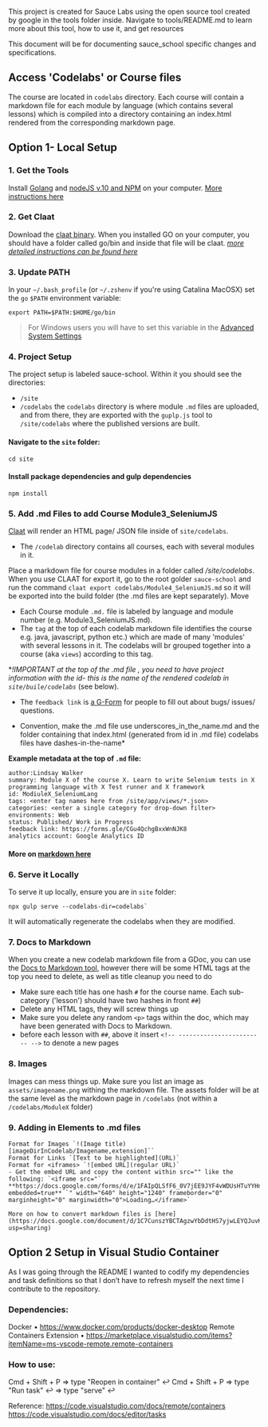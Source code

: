 This project is created for Sauce Labs using the open source tool created by google in the tools folder inside.
Navigate to tools/README.md to learn more about this tool, how to use it, and get resources

This document will be for documenting sauce_school specific changes and specifications.
<!-- -->

## Access 'Codelabs' or Course files
The course are located in `codelabs` directory. Each course will contain a markdown file for each module by language (which contains several lessons) which is compiled into a directory containing an index.html rendered from the corresponding markdown page.

## Option 1- Local Setup
### 1. Get the Tools
 Install [Golang](https://golang.org/dl/) and [nodeJS v.10 and NPM](https://nodejs.org/en/download/) on your computer. [More instructions here](https://medium.com/@zarinlo/publish-technical-tutorials-in-google-codelab-format-b07ef76972cd)

### 2. Get Claat
Download the [claat binary](https://github.com/googlecodelabs/tools/tree/master/claat#install). When you installed GO on your computer, you should have a folder called go/bin and inside that file will be claat.
 [_more detailed instructions can be found here_](https://medium.com/@zarinlo/publish-technical-tutorials-in-google-codelab-format-b07ef76972cd)

### 3. Update PATH
 In your `~/.bash_profile` (or `~/.zshenv` if you're using Catalina MacOSX) set the `go` `$PATH` environment variable:

```
export PATH=$PATH:$HOME/go/bin
```

> For Windows users you will have to set this variable in the [Advanced System Settings](https://docs.oracle.com/en/database/oracle/r-enterprise/1.5.1/oread/creating-and-modifying-environment-variables-on-windows.html#GUID-DD6F9982-60D5-48F6-8270-A27EC53807D0)

### 4. Project Setup
 The project setup is labeled sauce-school. Within it you should see the directories:
 * `/site`
 * `/codelabs`
 the `codelabs` directory is where module `.md` files are uploaded, and from there, they are exported with the `guplp.js` tool to `/site/codelabs` where the published versions are built.

#### Navigate to the `site` folder:

```
cd site
```

#### Install package dependencies and gulp dependencies

```
npm install
```

### 5. Add .md Files to add Course Module3_SeleniumJS

[Claat](https://github.com/googlecodelabs/tools) will render an HTML page/ JSON file inside of `site/codelabs`.

*   The `/codelab` directory contains all courses, each with several modules in it.
<!-- -->
 Place a markdown file for course modules in a folder called _/site/codelabs_. When you use CLAAT for export it, go to the root golder `sauce-school` and run the command `claat export codelabs/Module4_SeleniumJS.md` so it will be exported into the build folder (the .md files are kept separately). Move

 * Each Course module `.md.` file is labeled by language and module number (e.g. Module3_SeleniumJS.md).
 * The `tag` at the top of each codelab markdown file identifies the course e.g. java, javascript, python etc.) which are made of many 'modules' with several lessons in it. The codelabs will br grouped together into a course (aka `views`) according to this tag.

  **!IMPORTANT at the top of the .md file , you need to have project information with the id- this is the name of the rendered codelab in `site/buile/codelabs`* (see below).




* The `feedback link` is [a G-Form](https://docs.google.com/forms/d/1QKpJDvv64-YXrCPr_unHL-fBAezRnGzqjruLMKC4ssQ/edit?usp=sharing) for people to fill out about bugs/ issues/ questions.

 * Convention, make the .md file use underscores_in_the_name.md and the folder containing that index.html (generated from id in .md file) codelabs files have dashes-in-the-name*

 **Example metadata at the top of `.md` file:**

```
author:Lindsay Walker
summary: Module X of the course X. Learn to write Selenium tests in X programming language with X Test runner and X framework
id: ModiuleX_SeleniumLang
tags: <enter tag names here from /site/app/views/*.json>  
categories: <enter a single category for drop-down filter>
environments: Web
status: Published/ Work in Progress
feedback link: https://forms.gle/CGu4QchgBxxWnNJK8
analytics account: Google Analytics ID

```
#### More on [markdown here](https://docs.google.com/document/d/1C7CunszYBCTAgzwYbDdtHS7yjwLEYQJuvKVC2ff4MZY/edit?usp=sharing)

### 6. Serve it Locally
 To serve it up locally, ensure you are in `site` folder:
```
npx gulp serve --codelabs-dir=codelabs`
```
It will automatically regenerate the codelabs when they are modified.

### 7. Docs to Markdown
When you create a new codelab markdown file from a GDoc, you can use the [Docs to Markdown tool](https://gsuite.google.com/marketplace/app/docs_to_markdown/700168918607), however there will be some HTML tags at the top you need to delete, as well as title cleanup you need to do
 - Make sure each title has one hash `#` for the course name. Each sub-category ('lesson') should have two hashes in front `##`)
 - Delete any HTML tags, they will screw things up
 - Make sure you delete any random `<p>` tags within the doc, which may have been generated with Docs to Markdown.
 - before each lesson with `##`, above it insert `<!-- ------------------------ -->` to denote a new pages


###  8. Images
Images can mess things up. Make sure you list an image as `assets/imagename.png` withing the markdown file. The assets folder will be at the same level as the markdown page in `/codelabs` (not within a `/codelabs/ModuleX` folder)

### 9. Adding in Elements to .md files
    Format for Images `!(Image title)[imageDirInCodelab/Imagename,extension]``
    Format for Links `[Text to be highlighted](URL)`
    Format for <iframes> `![embed URL](regular URL)`
    - Get the embed URL and copy the content within src="" like the following: `<iframe src="` **https://docs.google.com/forms/d/e/1FAIpQLSfF6_0V7jEE9JYF4vWDUsHTuYYHnQbaEsMGtfeTcr8arxZgzg/viewform?embedded=true** `" width="640" height="1240" frameborder="0" marginheight="0" marginwidth="0">Loading…</iframe>`

    More on how to convert markdown files is [here](https://docs.google.com/document/d/1C7CunszYBCTAgzwYbDdtHS7yjwLEYQJuvKVC2ff4MZY/edit?usp=sharing)

## Option 2 Setup in Visual Studio Container
As I was going through the README I wanted to codify my dependencies and task definitions so that I don’t have to refresh myself the next time I contribute to the repository.

### Dependencies:
Docker • https://www.docker.com/products/docker-desktop
Remote Containers Extension • https://marketplace.visualstudio.com/items?itemName=ms-vscode-remote.remote-containers

### How to use:
Cmd + Shift + P => type "Reopen in container" ↩
Cmd + Shift + P => type "Run task" ↩ => type "serve" ↩

Reference:
https://code.visualstudio.com/docs/remote/containers
https://code.visualstudio.com/docs/editor/tasks
